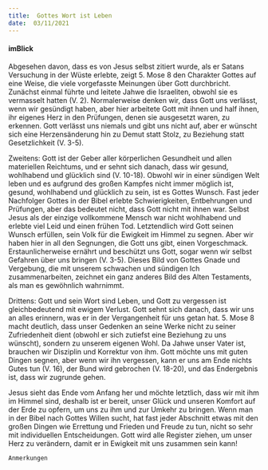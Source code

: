 ```yaml
---
title:  Gottes Wort ist Leben
date:  03/11/2021
---
```


#### imBlick

Abgesehen davon, dass es von Jesus selbst zitiert wurde, als er Satans Versuchung in der Wüste erlebte, zeigt 5. Mose 8 den Charakter Gottes auf eine Weise, die viele vorgefasste Meinungen über Gott durchbricht. Zunächst einmal führte und leitete Jahwe die Israeliten, obwohl sie es vermasselt hatten (V. 2). Normalerweise denken wir, dass Gott uns verlässt, wenn wir gesündigt haben, aber hier arbeitete Gott mit ihnen und half ihnen, ihr eigenes Herz in den Prüfungen, denen sie ausgesetzt waren, zu erkennen. Gott verlässt uns niemals und gibt uns nicht auf, aber er wünscht sich eine Herzensänderung hin zu Demut statt Stolz, zu Beziehung statt Gesetzlichkeit (V. 3-5).

Zweitens: Gott ist der Geber aller körperlichen Gesundheit und allen materiellen Reichtums, und er sehnt sich danach, dass wir gesund, wohlhabend und glücklich sind (V. 10-18). Obwohl wir in einer sündigen Welt leben und es aufgrund des großen Kampfes nicht immer möglich ist, gesund, wohlhabend und glücklich zu sein, ist es Gottes Wunsch. Fast jeder Nachfolger Gottes in der Bibel erlebte Schwierigkeiten, Entbehrungen und Prüfungen, aber das bedeutet nicht, dass Gott nicht mit ihnen war. Selbst Jesus als der einzige vollkommene Mensch war nicht wohlhabend und erlebte viel Leid und einen frühen Tod. Letztendlich wird Gott seinen Wunsch erfüllen, sein Volk für die Ewigkeit im Himmel zu segnen. Aber wir haben hier in all den Segnungen, die Gott uns gibt, einen Vorgeschmack. Erstaunlicherweise ernährt und beschützt uns Gott, sogar wenn wir selbst Gefahren über uns bringen (V. 3-5). Dieses Bild von Gottes Gnade und Vergebung, die mit unserem schwachen und sündigen Ich zusammenarbeiten, zeichnet ein ganz anderes Bild des Alten Testaments, als man es gewöhnlich wahrnimmt.

Drittens: Gott und sein Wort sind Leben, und Gott zu vergessen ist gleichbedeutend mit ewigem Verlust. Gott sehnt sich danach, dass wir uns an alles erinnern, was er in der Vergangenheit für uns getan hat. 5. Mose 8 macht deutlich, dass unser Gedenken an seine Werke nicht zu seiner Zufriedenheit dient (obwohl er sich zutiefst eine Beziehung zu uns wünscht), sondern zu unserem eigenen Wohl. Da Jahwe unser Vater ist, brauchen wir Disziplin und Korrektur von ihm. Gott möchte uns mit guten Dingen segnen, aber wenn wir ihn vergessen, kann er uns am Ende nichts Gutes tun (V. 16), der Bund wird gebrochen (V. 18-20), und das Endergebnis ist, dass wir zugrunde gehen.

Jesus sieht das Ende vom Anfang her und möchte letztlich, dass wir mit ihm im Himmel sind, deshalb ist er bereit, unser Glück und unseren Komfort auf der Erde zu opfern, um uns zu ihm und zur Umkehr zu bringen. Wenn man in der Bibel nach Gottes Willen sucht, hat fast jeder Abschnitt etwas mit den großen Dingen wie Errettung und Frieden und Freude zu tun, nicht so sehr mit individuellen Entscheidungen. Gott wird alle Register ziehen, um unser Herz zu verändern, damit er in Ewigkeit mit uns zusammen sein kann!


`Anmerkungen`
